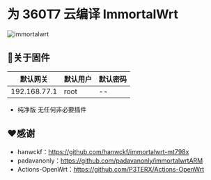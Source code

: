 # 为 360T7 云编译 ImmortalWrt
![immortalwrt](logo.png)

## 🤖关于固件

  | 默认网关    | 默认用户     | 默认密码     |
  | -------- | -------- | -------- |
  | 192.168.77.1 | root | -- |

- 纯净版 无任何非必要插件


## ❤️感谢
- hanwckf：https://github.com/hanwckf/immortalwrt-mt798x  
- padavanonly：https://github.com/padavanonly/immortalwrtARM  
- Actions-OpenWrt：https://github.com/P3TERX/Actions-OpenWrt
